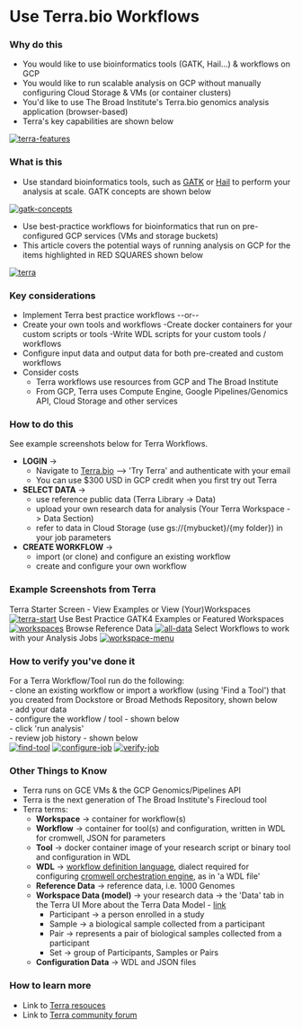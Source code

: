 # Use Terra.bio Workflows

### Why do this

 - You would like to use bioinformatics tools (GATK, Hail...) & workflows on GCP
 - You would like to run scalable analysis on GCP without manually configuring Cloud Storage & VMs (or container clusters)
 - You'd like to use The Broad Institute's Terra.bio genomics analysis application (browser-based) 
 - Terra's key capabilities are shown below 

 [![terra-features](/images/terra-features.png)]()


### What is this
 
 - Use standard bioinformatics tools, such as [GATK](https://software.broadinstitute.org/gatk/) or [Hail](https://hail.is/) to perform your analysis at scale.  GATK concepts are shown below

 [![gatk-concepts](/images/gatk-concepts.png)]()
 - Use best-practice workflows for bioinformatics that run on pre-configured GCP services (VMs and storage buckets)
 - This article covers the potential ways of running analysis on GCP for the items highlighted in RED SQUARES shown below

[![terra](/images/terra.png)]()


### Key considerations
- Implement Terra best practice workflows --or--
- Create your own tools and workflows 
    -Create docker containers for your custom scripts or tools
    -Write WDL scripts for your custom tools / workflows 
- Configure input data and output data for both pre-created and custom workflows
- Consider costs 
    - Terra workflows use resources from GCP and The Broad Institute 
    - From GCP, Terra uses Compute Engine, Google Pipelines/Genomics API, Cloud Storage and other services

### How to do this

See example screenshots below for Terra Workflows.    
- **LOGIN** -> 
  - Navigate to [Terra.bio](https://terra.bio/) --> 'Try Terra' and authenticate with your email
   - You can use $300 USD in GCP credit when you first try out Terra
- **SELECT DATA** -> 
  - use reference public data (Terra Library -> Data)
  - upload your own research data for analysis (Your Terra Workspace -> Data Section)
  - refer to data in Cloud Storage (use gs://{mybucket}/{my folder}) in your job parameters
- **CREATE WORKFLOW** -> 
  - import (or clone) and configure an existing workflow 
  - create and configure your own workflow  

### Example Screenshots from Terra  

Terra Starter Screen - View Examples or View (Your)Workspaces
 [![terra-start](/images/terra-start.png)]()
Use Best Practice GATK4 Examples or Featured Workspaces
 [![workspaces](/images/workspaces.png)]()
Browse Reference Data
 [![all-data](/images/all-data.png)]()
Select Workflows to work with your Analysis Jobs
 [![workspace-menu](/images/workspace-menu.png)]()
 

### How to verify you've done it
 For a Terra Workflow/Tool run do the following:  
    - clone an existing workflow or import a workflow (using 'Find a Tool') that you created from Dockstore or Broad Methods Repository, shown below  
     - add your data  
     - configure the workflow / tool - shown below  
     - click 'run analysis'  
     - review job history - shown below  
   [![find-tool](/images/Find-tool.png)]()
   [![configure-job](/images/configure-job.png)]()
   [![verify-job](/images/verify-job.png)]()

### Other Things to Know
 - Terra runs on GCE VMs & the GCP Genomics/Pipelines API
 - Terra is the next generation of The Broad Institute's Firecloud tool
 - Terra terms:
    - **Workspace** -> container for workflow(s)
    - **Workflow** -> container for tool(s) and configuration, written in WDL for cromwell, JSON for parameters
    - **Tool** -> docker container image of your research script or binary tool and configuration in WDL
    - **WDL** -> [workflow definition language](https://software.broadinstitute.org/wdl), dialect required for configuring [cromwell orchestration engine](https://github.com/broadinstitute/cromwell), as in 'a WDL file'
    - **Reference Data** -> reference data, i.e. 1000 Genomes
    - **Workspace Data (model)** -> your research data -> the 'Data' tab in the Terra UI
      More about the Terra Data Model - [link](https://gatkforums.broadinstitute.org/firecloud/discussion/9769/data-model)
      - Participant -> a person enrolled in a study
      - Sample -> a biological sample collected from a participant
      - Pair -> represents a pair of biological samples collected from a participant
      - Set -> group of Participants, Samples or Pairs
    - **Configuration Data** -> WDL and JSON files


### How to learn more
 - Link to [Terra resouces](https://support.terra.bio/hc/en-us)
 - Link to [Terra community forum](https://support.terra.bio/hc/en-us/community/topics/360000500432)
